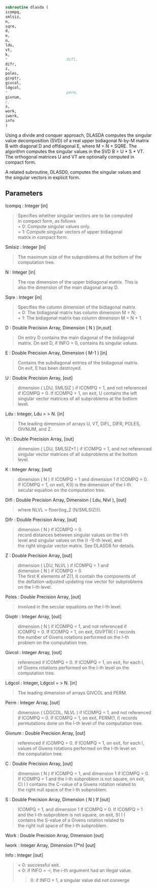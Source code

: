 ```fortran  
subroutine dlasda (  
icompq,  
smlsiz,  
n,  
sqre,  
d,  
e,  
u,  
ldu,  
vt,  
k,  
*                          difl,  
difr,  
z,  
poles,  
givptr,  
givcol,  
ldgcol,  
*                          perm,  
givnum,  
c,  
s,  
work,  
iwork,  
info  
)  
```  
  
Using a divide and conquer approach, DLASDA computes the singular  
value decomposition (SVD) of a real upper bidiagonal N-by-M matrix  
B with diagonal D and offdiagonal E, where M = N + SQRE. The  
algorithm computes the singular values in the SVD B = U * S * VT.  
The orthogonal matrices U and VT are optionally computed in  
compact form.  
  
A related subroutine, DLASD0, computes the singular values and  
the singular vectors in explicit form.  
  
## Parameters  
Icompq : Integer [in]  
> Specifies whether singular vectors are to be computed  
> in compact form, as follows  
> = 0: Compute singular values only.  
> = 1: Compute singular vectors of upper bidiagonal  
> matrix in compact form.  
  
Smlsiz : Integer [in]  
> The maximum size of the subproblems at the bottom of the  
> computation tree.  
  
N : Integer [in]  
> The row dimension of the upper bidiagonal matrix. This is  
> also the dimension of the main diagonal array D.  
  
Sqre : Integer [in]  
> Specifies the column dimension of the bidiagonal matrix.  
> = 0: The bidiagonal matrix has column dimension M = N;  
> = 1: The bidiagonal matrix has column dimension M = N + 1.  
  
D : Double Precision Array, Dimension ( N ) [in,out]  
> On entry D contains the main diagonal of the bidiagonal  
> matrix. On exit D, if INFO = 0, contains its singular values.  
  
E : Double Precision Array, Dimension ( M-1 ) [in]  
> Contains the subdiagonal entries of the bidiagonal matrix.  
> On exit, E has been destroyed.  
  
U : Double Precision Array, [out]  
> dimension ( LDU, SMLSIZ ) if ICOMPQ = 1, and not referenced  
> if ICOMPQ = 0. If ICOMPQ = 1, on exit, U contains the left  
> singular vector matrices of all subproblems at the bottom  
> level.  
  
Ldu : Integer, Ldu = > N. [in]  
> The leading dimension of arrays U, VT, DIFL, DIFR, POLES,  
> GIVNUM, and Z.  
  
Vt : Double Precision Array, [out]  
> dimension ( LDU, SMLSIZ+1 ) if ICOMPQ = 1, and not referenced  
> singular vector matrices of all subproblems at the bottom  
> level.  
  
K : Integer Array, [out]  
> dimension ( N ) if ICOMPQ = 1 and dimension 1 if ICOMPQ = 0.  
> If ICOMPQ = 1, on exit, K(I) is the dimension of the I-th  
> secular equation on the computation tree.  
  
Difl : Double Precision Array, Dimension ( Ldu, Nlvl ), [out]  
> where NLVL = floor(log_2 (N/SMLSIZ))).  
  
Difr : Double Precision Array, [out]  
> dimension ( N ) if ICOMPQ = 0.  
> record distances between singular values on the I-th  
> level and singular values on the (I -1)-th level, and  
> the right singular vector matrix. See DLASD8 for details.  
  
Z : Double Precision Array, [out]  
> dimension ( LDU, NLVL ) if ICOMPQ = 1 and  
> dimension ( N ) if ICOMPQ = 0.  
> The first K elements of Z(1, I) contain the components of  
> the deflation-adjusted updating row vector for subproblems  
> on the I-th level.  
  
Poles : Double Precision Array, [out]  
> involved in the secular equations on the I-th level.  
  
Givptr : Integer Array, [out]  
> dimension ( N ) if ICOMPQ = 1, and not referenced if  
> ICOMPQ = 0. If ICOMPQ = 1, on exit, GIVPTR( I ) records  
> the number of Givens rotations performed on the I-th  
> problem on the computation tree.  
  
Givcol : Integer Array, [out]  
> referenced if ICOMPQ = 0. If ICOMPQ = 1, on exit, for each I,  
> of Givens rotations performed on the I-th level on the  
> computation tree.  
  
Ldgcol : Integer, Ldgcol = > N. [in]  
> The leading dimension of arrays GIVCOL and PERM.  
  
Perm : Integer Array, [out]  
> dimension ( LDGCOL, NLVL ) if ICOMPQ = 1, and not referenced  
> if ICOMPQ = 0. If ICOMPQ = 1, on exit, PERM(1, I) records  
> permutations done on the I-th level of the computation tree.  
  
Givnum : Double Precision Array, [out]  
> referenced if ICOMPQ = 0. If ICOMPQ = 1, on exit, for each I,  
> values of Givens rotations performed on the I-th level on  
> the computation tree.  
  
C : Double Precision Array, [out]  
> dimension ( N ) if ICOMPQ = 1, and dimension 1 if ICOMPQ = 0.  
> If ICOMPQ = 1 and the I-th subproblem is not square, on exit,  
> C( I ) contains the C-value of a Givens rotation related to  
> the right null space of the I-th subproblem.  
  
S : Double Precision Array, Dimension ( N ) If [out]  
> ICOMPQ = 1, and dimension 1 if ICOMPQ = 0. If ICOMPQ = 1  
> and the I-th subproblem is not square, on exit, S( I )  
> contains the S-value of a Givens rotation related to  
> the right null space of the I-th subproblem.  
  
Work : Double Precision Array, Dimension [out]  
  
Iwork : Integer Array, Dimension (7*n) [out]  
  
Info : Integer [out]  
> = 0:  successful exit.  
> < 0:  if INFO = -i, the i-th argument had an illegal value.  
> > 0:  if INFO = 1, a singular value did not converge  
  
